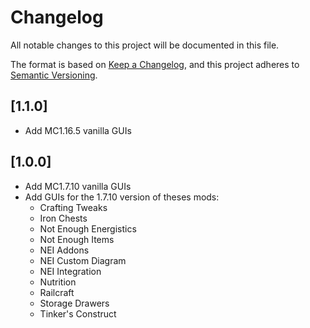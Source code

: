 # Changelog

All notable changes to this project will be documented in this file.

The format is based on [Keep a Changelog](//keepachangelog.com/en/1.0.0/),
and this project adheres to [Semantic Versioning](//semver.org/spec/v2.0.0.html).

## [1.1.0]

- Add MC1.16.5 vanilla GUIs

## [1.0.0]

- Add MC1.7.10 vanilla GUIs
- Add GUIs for the 1.7.10 version of theses mods:
  - Crafting Tweaks
  - Iron Chests
  - Not Enough Energistics
  - Not Enough Items
  - NEI Addons
  - NEI Custom Diagram
  - NEI Integration
  - Nutrition
  - Railcraft
  - Storage Drawers
  - Tinker's Construct
